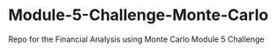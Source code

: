 # Module-5-Challenge-Monte-Carlo
Repo for the Financial Analysis using Monte Carlo Module 5 Challenge
